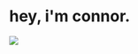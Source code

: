 # hey, i'm connor.

![](http://github-profile-summary-cards.vercel.app/api/cards/profile-details?username=cpjmcquillan&theme=github_dark)
